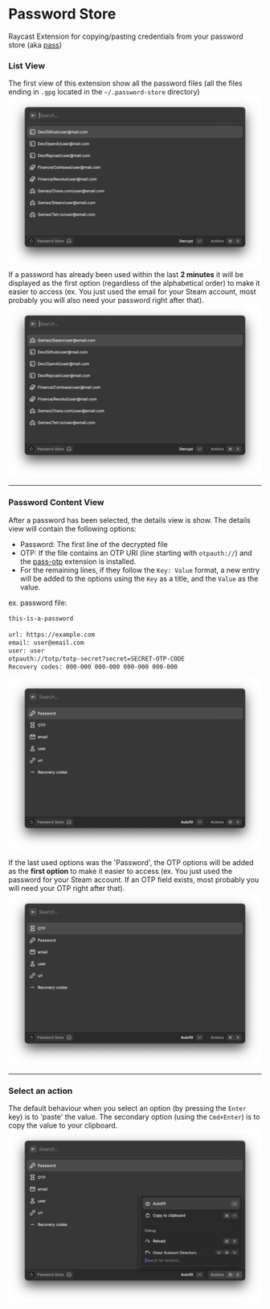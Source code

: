 # Password Store

Raycast Extension for copying/pasting credentials from your password store (aka [pass](https://passwordstore.org))

### List View
The first view of this extension show all the password files (all the files ending in `.gpg` located in the `~/.password-store` directory)
![List Passwords](./assets/pass-list.png)
If a password has already been used within the last **2 minutes** it will be displayed as the first option (regardless of the alphabetical order) to make it easier to access (ex. You just used the email for your Steam account, most probably you will also need your password right after that).
![List Passwords](./assets/pass-list-order.png)

---

### Password Content View
After a password has been selected, the details view is show.
The details view will contain the following options:
  * Password: The first line of the decrypted file
  * OTP: If the file contains an OTP URI (line starting with `otpauth://`) and the [pass-otp](https://github.com/tadfisher/pass-otp) extension is installed.
  * For the remaining lines, if they follow the `Key: Value` format, a new entry will be added to the options using the `Key` as a title, and the `Value` as the value.

ex. password file:
```
this-is-a-password

url: https://example.com
email: user@email.com
user: user
otpauth://totp/totp-secret?secret=SECRET-OTP-CODE
Recovery codes: 000-000 000-000 000-000 000-000
```
![Password Details](./assets/pass-details.png)

If the last used options was the 'Password', the OTP options will be added as the **first option** to make it easier to access (ex. You just used the password for your Steam account. If an OTP field exists, most probably you will need your OTP right after that).
![List Passwords](./assets/pass-details-order.png)

---

### Select an action
The default behaviour when you select an option (by pressing the `Enter` key) is to 'paste' the value. The secondary option (using the `Cmd+Enter`) is to copy the value to your clipboard.
![Password Actions](./assets/pass-actions.png)
